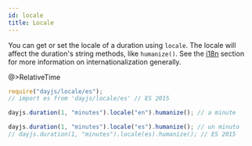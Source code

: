```yaml
---
id: locale
title: Locale
---
```


You can get or set the locale of a duration using `locale`. The locale will affect the duration's string methods, like `humanize()`. See the [i18n](../i18n/i18n) section for more information on internationalization generally.

@>RelativeTime

```javascript
require("dayjs/locale/es");
// import es from 'dayjs/locale/es' // ES 2015

dayjs.duration(1, "minutes").locale("en").humanize(); // a minute

dayjs.duration(1, "minutes").locale("es").humanize(); // un minuto
// dayjs.duration(1, "minutes").locale(es).humanize(); // ES 2015
```
